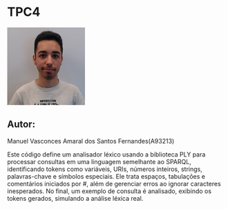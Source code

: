 # TPC4

![foto perfil](/images/A93213.jpg)

## Autor:
Manuel Vasconces Amaral dos Santos Fernandes(A93213)

Este código define um analisador léxico usando a biblioteca PLY para processar consultas em uma linguagem semelhante ao SPARQL, identificando tokens como variáveis, URIs, números inteiros, strings, palavras-chave e símbolos especiais. Ele trata espaços, tabulações e comentários iniciados por #, além de gerenciar erros ao ignorar caracteres inesperados. No final, um exemplo de consulta é analisado, exibindo os tokens gerados, simulando a análise léxica real.
